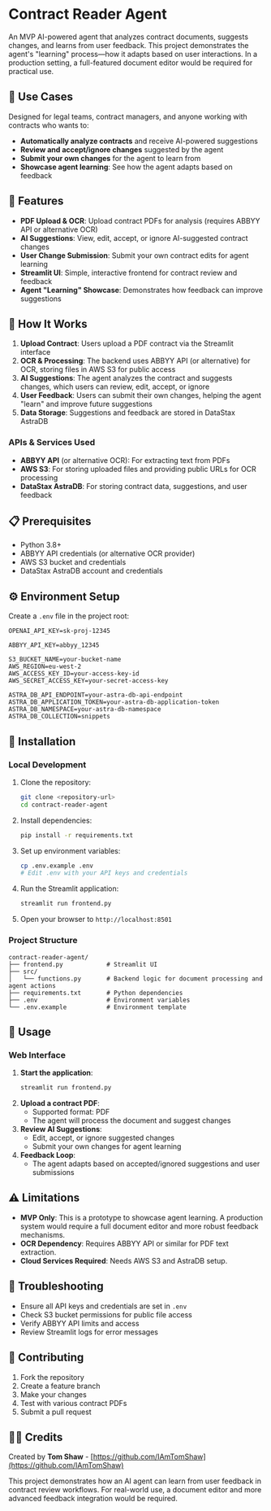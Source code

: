 # Contract Reader Agent

An MVP AI-powered agent that analyzes contract documents, suggests changes, and learns from user feedback. This project demonstrates the agent's "learning" process—how it adapts based on user interactions. In a production setting, a full-featured document editor would be required for practical use.

## 🎯 Use Cases

Designed for legal teams, contract managers, and anyone working with contracts who wants to:

- **Automatically analyze contracts** and receive AI-powered suggestions
- **Review and accept/ignore changes** suggested by the agent
- **Submit your own changes** for the agent to learn from
- **Showcase agent learning**: See how the agent adapts based on feedback

## 🚀 Features

- **PDF Upload & OCR**: Upload contract PDFs for analysis (requires ABBYY API or alternative OCR)
- **AI Suggestions**: View, edit, accept, or ignore AI-suggested contract changes
- **User Change Submission**: Submit your own contract edits for agent learning
- **Streamlit UI**: Simple, interactive frontend for contract review and feedback
- **Agent "Learning" Showcase**: Demonstrates how feedback can improve suggestions

## 🔧 How It Works

1. **Upload Contract**: Users upload a PDF contract via the Streamlit interface
2. **OCR & Processing**: The backend uses ABBYY API (or alternative) for OCR, storing files in AWS S3 for public access
3. **AI Suggestions**: The agent analyzes the contract and suggests changes, which users can review, edit, accept, or ignore
4. **User Feedback**: Users can submit their own changes, helping the agent "learn" and improve future suggestions
5. **Data Storage**: Suggestions and feedback are stored in DataStax AstraDB

### APIs & Services Used

- **ABBYY API** (or alternative OCR): For extracting text from PDFs
- **AWS S3**: For storing uploaded files and providing public URLs for OCR processing
- **DataStax AstraDB**: For storing contract data, suggestions, and user feedback

## 📋 Prerequisites

- Python 3.8+
- ABBYY API credentials (or alternative OCR provider)
- AWS S3 bucket and credentials
- DataStax AstraDB account and credentials

## ⚙️ Environment Setup

Create a `.env` file in the project root:

```env
OPENAI_API_KEY=sk-proj-12345

ABBYY_API_KEY=abbyy_12345

S3_BUCKET_NAME=your-bucket-name
AWS_REGION=eu-west-2
AWS_ACCESS_KEY_ID=your-access-key-id
AWS_SECRET_ACCESS_KEY=your-secret-access-key

ASTRA_DB_API_ENDPOINT=your-astra-db-api-endpoint
ASTRA_DB_APPLICATION_TOKEN=your-astra-db-application-token
ASTRA_DB_NAMESPACE=your-astra-db-namespace
ASTRA_DB_COLLECTION=snippets
```

## 🔧 Installation

### Local Development

1. Clone the repository:
    ```bash
    git clone <repository-url>
    cd contract-reader-agent
    ```

2. Install dependencies:
    ```bash
    pip install -r requirements.txt
    ```

3. Set up environment variables:
    ```bash
    cp .env.example .env
    # Edit .env with your API keys and credentials
    ```

4. Run the Streamlit application:
    ```bash
    streamlit run frontend.py
    ```

5. Open your browser to `http://localhost:8501`

### Project Structure

```
contract-reader-agent/
├── frontend.py            # Streamlit UI
├── src/
│   └── functions.py       # Backend logic for document processing and agent actions
├── requirements.txt       # Python dependencies
├── .env                   # Environment variables
└── .env.example           # Environment template
```

## 📝 Usage

### Web Interface

1. **Start the application**:
    ```bash
    streamlit run frontend.py
    ```
2. **Upload a contract PDF**:
    - Supported format: PDF
    - The agent will process the document and suggest changes
3. **Review AI Suggestions**:
    - Edit, accept, or ignore suggested changes
    - Submit your own changes for agent learning
4. **Feedback Loop**:
    - The agent adapts based on accepted/ignored suggestions and user submissions

## ⚠️ Limitations

- **MVP Only**: This is a prototype to showcase agent learning. A production system would require a full document editor and more robust feedback mechanisms.
- **OCR Dependency**: Requires ABBYY API or similar for PDF text extraction.
- **Cloud Services Required**: Needs AWS S3 and AstraDB setup.

## 🐛 Troubleshooting

- Ensure all API keys and credentials are set in `.env`
- Check S3 bucket permissions for public file access
- Verify ABBYY API limits and access
- Review Streamlit logs for error messages

## 🤝 Contributing

1. Fork the repository
2. Create a feature branch
3. Make your changes
4. Test with various contract PDFs
5. Submit a pull request

## 👨‍💻 Credits

Created by **Tom Shaw** - [https://github.com/IAmTomShaw](https://github.com/IAmTomShaw)

This project demonstrates how an AI agent can learn from user feedback in contract review workflows. For real-world use, a document editor and more advanced feedback integration would be required.